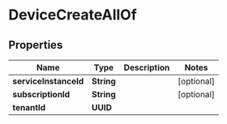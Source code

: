 

# DeviceCreateAllOf


## Properties

Name | Type | Description | Notes
------------ | ------------- | ------------- | -------------
**serviceInstanceId** | **String** |  |  [optional]
**subscriptionId** | **String** |  |  [optional]
**tenantId** | **UUID** |  | 



